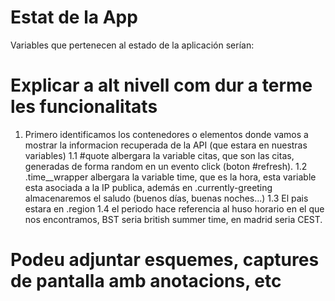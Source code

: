 # Estat de la App

Variables que pertenecen al estado de la aplicación serían:



# Explicar a alt nivell com dur a terme les funcionalitats

1. Primero identificamos los contenedores o elementos donde vamos a mostrar la informacion recuperada de la API (que estara en nuestras variables)
    1.1 #quote albergara la variable citas, que son las citas, generadas de forma random en un evento click (boton #refresh).
    1.2 .time__wrapper albergara la variable time, que es la hora, esta variable esta asociada a la IP publica, además en  .currently-greeting almacenaremos el saludo (buenos días, buenas noches...) 
    1.3 El pais estara en .region
    1.4 el periodo hace referencia al huso horario en el que nos encontramos, BST seria british summer time, en madrid seria CEST.  



# Podeu adjuntar esquemes, captures de pantalla amb anotacions, etc